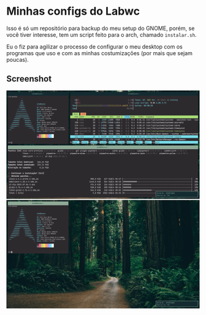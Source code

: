# Minhas configs do Labwc

Isso é só um repositório para backup do meu setup do GNOME, porém, se você tiver interesse, tem um script feito para o arch, chamado `instalar.sh`.

Eu o fiz para agilizar o processo de configurar o meu desktop com os programas que uso e com as minhas costumizações (por mais que sejam poucas).  

## Screenshot  
![labwc](01.png)  
![labwc](02.png)
